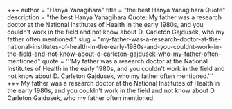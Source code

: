 +++
author = "Hanya Yanagihara"
title = "the best Hanya Yanagihara Quote"
description = "the best Hanya Yanagihara Quote: My father was a research doctor at the National Institutes of Health in the early 1980s, and you couldn't work in the field and not know about D. Carleton Gajdusek, who my father often mentioned."
slug = "my-father-was-a-research-doctor-at-the-national-institutes-of-health-in-the-early-1980s-and-you-couldnt-work-in-the-field-and-not-know-about-d-carleton-gajdusek-who-my-father-often-mentioned"
quote = '''My father was a research doctor at the National Institutes of Health in the early 1980s, and you couldn't work in the field and not know about D. Carleton Gajdusek, who my father often mentioned.'''
+++
My father was a research doctor at the National Institutes of Health in the early 1980s, and you couldn't work in the field and not know about D. Carleton Gajdusek, who my father often mentioned.
